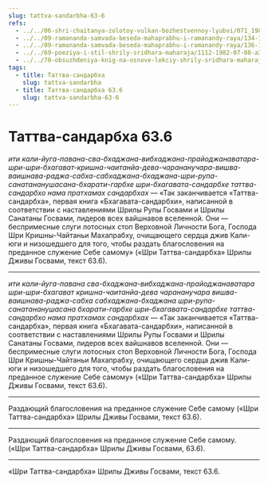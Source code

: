 ```yaml
---
slug: tattva-sandarbha-63-6
refs:
  - ../../06-shri-chaitanya-zolotoy-vulkan-bozhestvennoy-lyubvi/071_1981-03-10-b1_sridharmj_shri_chajtanja-olicetvorennaja_krasota_i_ljubov.md
  - ../../09-ramananda-samvada-beseda-mahaprabhu-i-ramanandy-raya/134-1982-05-13-b-c1-c3-ramananda-samvada-beseda-mahaprabhu-i-ramanady-raya.md
  - ../../09-ramananda-samvada-beseda-mahaprabhu-i-ramanandy-raya/136-1982-01-11-a1-obyasnenie-poemy-ramanandy-raya-i-pesni-mahaprabhu-pered-dzhagannathom.md
  - ../../69-poeziya-i-stil-shrily-sridhara-maharaja/1112-1982-07-08-a3-obyasnenie-pranama-mantry-shrile-sarasvati-thakuru-gaude-ganga-tate.md
  - ../../70-obsuzhdeniya-knig-na-osnove-lekciy-shrily-sridhara-maharaja/1114-1983-03-28-gosvami-maharadzh-prezentuet-shridharu-maharadzhu-knigu-poisk-shri-krishny.md
tags:
  - title: Таттва-сандарбха
    slug: tattva-sandarbha
  - title: Таттва-сандарбха 63.6
    slug: tattva-sandarbha-63-6
---
```


# Таттва-сандарбха 63.6

*ити кали-йуга-павана-сва-бхаджана-вибхаджана-прайоджанаватара-шри-шри-бхагават-кришна-чаитанйа-дева-чарананучара-вишва-ваишнава-раджа-сабха-сабхаджана-бхаджана-шри-рупа-санатананушасана-бхарати-гарбхе шри-бхагавата-сандарбхе таттва-сандарбхо нама пратхамах сандарбхах* — «Так заканчивается «Таттва-сандарбха», первая книга «Бхагавата-сандарбхи», написанной в соответствии с наставлениями Шрилы Рупы Госвами и Шрилы Санатаны Госвами, лидеров всех вайшнавов вселенной. Они — беспримесные слуги лотосных стоп Верховной Личности Бога, Господа Шри Кришны-Чайтаньи Махапрабху, очищающего сердца джив Кали-юги и низошедшего для того, чтобы раздать благословения на преданное служение Себе самому» («Шри Таттва-сандарбха» Шрилы Дживы Госвами, текст 63.6).

---

*ити кали-йуга-павана сва-бхаджана-вибхаджана-прайоджанаватара шри-шри-бхагават кришна-чаитанйа-дева чарананучара вишва-ваишнава-раджа-сабха сабхаджана-бхаджана шри-рупа-санатананушасана бхарати-гарбхе шри-бхагавата-сандарбхе таттва-сандарбхо нама пратхамах сандарбхах* — «Так заканчивается «Таттва-сандарбха», первая книга «Бхагавата-сандарбхи», написанной в соответствии с наставлениями Шрилы Рупы Госвами и Шрилы Санатаны Госвами, лидеров всех вайшнавов вселенной. Они — беспримесные слуги лотосных стоп Верховной Личности Бога, Господа Шри Кришны-Чайтаньи Махапрабху, очищающего сердца джив Кали-юги и низошедшего для того, чтобы раздать благословения на преданное служение Себе самому» («Шри Таттва-сандарбха» Шрилы Дживы Госвами, текст 63.6).

---

Раздающий благословения на преданное служение Себе самому («Шри Таттва-сандарбха» Шрилы Дживы Госвами, текст 63.6).

---

Раздающий благословения на преданное служение Себе самому. («Шри Таттва-сандарбха» Шрилы Дживы Госвами, 63.6).

---

«Шри Таттва-сандарбха» Шрилы Дживы Госвами, текст 63.6.
